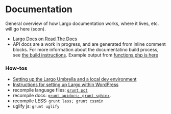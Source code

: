 # Documentation

General overview of how Largo documentation works, where it lives, etc. will go here (soon).

- [Largo Docs on Read The Docs](https://largo.readthedocs.org/index.html)
- API docs are a work in progress, and are generated from inline comment blocks. For more information about the documentatino build process, see [the build instructions](https://github.com/INN/Largo/tree/master/docs#autogenerated-php-docblocks). Example output from [functions.php is here](https://largo.readthedocs.org/api/functions.html)

### How-tos

- [Setting up the Largo Umbrella and a local dev environment](/projects/largo/umbrella-setup.md)
- [Instructions for setting up Largo within WordPress](https://largo.readthedocs.org/users/download.html)
- recompile language files: [`grunt pot`](https://largo.readthedocs.org/developers/fordevelopers.html#technical-notes)
- recompile docs: [`grunt apidocs; grunt sphinx`](https://github.com/INN/Largo/tree/master/docs#autogenerated-php-docblocks).
- recompile LESS: `grunt less; grunt cssmin`
- uglify js: `grunt uglify`

